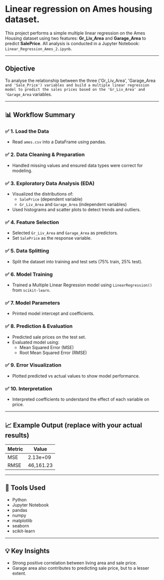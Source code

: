 # Linear regression on Ames housing dataset.
This project performs a simple multiple linear regression on the Ames Housing dataset using two features: **Gr_Liv_Area** and **Garage_Area** to predict **SalePrice**. 
All analysis is conducted in a Jupyter Notebook: `Linear_Regression_Ames_2.ipynb`.

---

##  Objective

To analyse the relationship between the three ('Gr_Liv_Area', 'Garage_Area` and 'Sale_Price') variables and build a multiple linear regression model to predict
the sales prices based on the 'Gr_Liv_Area' and 'Garage_Area` variables.

---

## 📊 Workflow Summary

### ✅ 1. Load the Data
- Read `ames.csv` into a DataFrame using pandas.

### ✅ 2. Data Cleaning & Preparation
- Handled missing values and ensured data types were correct for modeling.

### ✅ 3. Exploratory Data Analysis (EDA)
- Visualized the distributions of:
  - `SalePrice` (dependent variable)
  - `Gr_Liv_Area` and `Garage_Area` (independent variables)
- Used histograms and scatter plots to detect trends and outliers.

### ✅ 4. Feature Selection
- Selected `Gr_Liv_Area` and `Garage_Area` as predictors.
- Set `SalePrice` as the response variable.

### ✅ 5. Data Splitting
- Split the dataset into training and test sets (75% train, 25% test).

### ✅ 6. Model Training
- Trained a Multiple Linear Regression model using `LinearRegression()` from `scikit-learn`.

### ✅ 7. Model Parameters
- Printed model intercept and coefficients.

### ✅ 8. Prediction & Evaluation
- Predicted sale prices on the test set.
- Evaluated model using:
  - Mean Squared Error (MSE)
  - Root Mean Squared Error (RMSE)

### ✅ 9. Error Visualization
- Plotted predicted vs actual values to show model performance.

### ✅ 10. Interpretation
- Interpreted coefficients to understand the effect of each variable on price.

---

## 📈 Example Output (replace with your actual results)

| Metric | Value |
|--------|--------|
| MSE    | 2.13e+09 |
| RMSE   | 46,161.23 |

---

## 🧰 Tools Used

- Python
- Jupyter Notebook
- pandas
- numpy
- matplotlib
- seaborn
- scikit-learn

---

## 💡 Key Insights

- Strong positive correlation between living area and sale price.
- Garage area also contributes to predicting sale price, but to a lesser extent.
